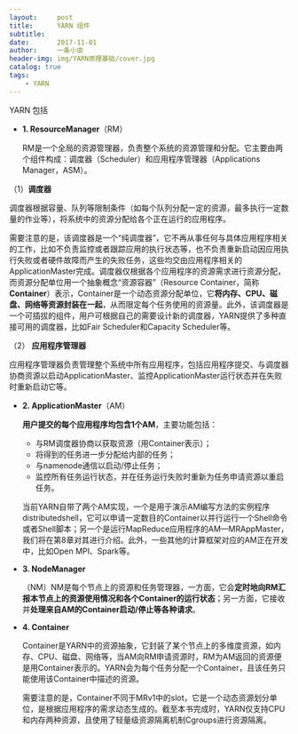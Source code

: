 ```yaml
---
layout:     post
title:      YARN 组件
subtitle:   
date:       2017-11-01
author:     一条小虫
header-img: img/YARN原理基础/cover.jpg
catalog: true
tags:
    - YARN
---
```


YARN 包括

- **1. ResourceManager**（RM）

  RM是一个全局的资源管理器，负责整个系统的资源管理和分配。它主要由两个组件构成：调度器（Scheduler）和应用程序管理器（Applications Manager，ASM）。

（1）**调度器**

  调度器根据容量、队列等限制条件（如每个队列分配一定的资源，最多执行一定数量的作业等），将系统中的资源分配给各个正在运行的应用程序。

  需要注意的是，该调度器是一个“纯调度器”，它不再从事任何与具体应用程序相关的工作，比如不负责监控或者跟踪应用的执行状态等，也不负责重新启动因应用执行失败或者硬件故障而产生的失败任务，这些均交由应用程序相关的ApplicationMaster完成。调度器仅根据各个应用程序的资源需求进行资源分配，而资源分配单位用一个抽象概念“资源容器”（Resource Container，简称**Container**）表示，Container是一个动态资源分配单位，它**将内存、CPU、磁盘、网络等资源封装在一起**，从而限定每个任务使用的资源量。此外，该调度器是一个可插拔的组件，用户可根据自己的需要设计新的调度器，YARN提供了多种直接可用的调度器，比如Fair Scheduler和Capacity Scheduler等。

（2） **应用程序管理器**

  应用程序管理器负责管理整个系统中所有应用程序，包括应用程序提交、与调度器协商资源以启动ApplicationMaster、监控ApplicationMaster运行状态并在失败时重新启动它等。

- **2. ApplicationMaster**（AM）

  **用户提交的每个应用程序均包含1个AM**，主要功能包括：

  - 与RM调度器协商以获取资源（用Container表示）；
  - 将得到的任务进一步分配给内部的任务；
  - 与namenode通信以启动/停止任务；
  - 监控所有任务运行状态，并在任务运行失败时重新为任务申请资源以重启任务。

  当前YARN自带了两个AM实现，一个是用于演示AM编写方法的实例程序distributedshell，它可以申请一定数目的Container以并行运行一个Shell命令或者Shell脚本；另一个是运行MapReduce应用程序的AM—MRAppMaster，我们将在第8章对其进行介绍。此外，一些其他的计算框架对应的AM正在开发中，比如Open MPI、Spark等。

- **3. NodeManager**

  （NM）NM是每个节点上的资源和任务管理器，一方面，它会**定时地向RM汇报本节点上的资源使用情况和各个Container的运行状态**；另一方面，它接收并**处理来自AM的Container启动/停止等各种请求**。

- **4. Container**

  Container是YARN中的资源抽象，它封装了某个节点上的多维度资源，如内存、CPU、磁盘、网络等，当AM向RM申请资源时，RM为AM返回的资源便是用Container表示的。YARN会为每个任务分配一个Container，且该任务只能使用该Container中描述的资源。

  需要注意的是，Container不同于MRv1中的slot，它是一个动态资源划分单位，是根据应用程序的需求动态生成的。截至本书完成时，YARN仅支持CPU和内存两种资源，且使用了轻量级资源隔离机制Cgroups进行资源隔离。

